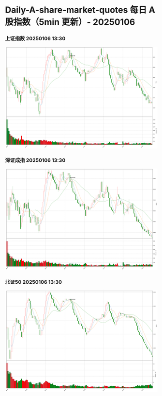 
# Daily-A-share-market-quotes 每日 A 股指数（5min 更新）- 20250106

### 上证指数 20250106 13:30
![](./fig/2025/1/20250106-sh000001.png)

### 深证成指 20250106 13:30
![](./fig/2025/1/20250106-sz399001.png)

### 北证50 20250106 13:30
![](./fig/2025/1/20250106-bj899050.png)

